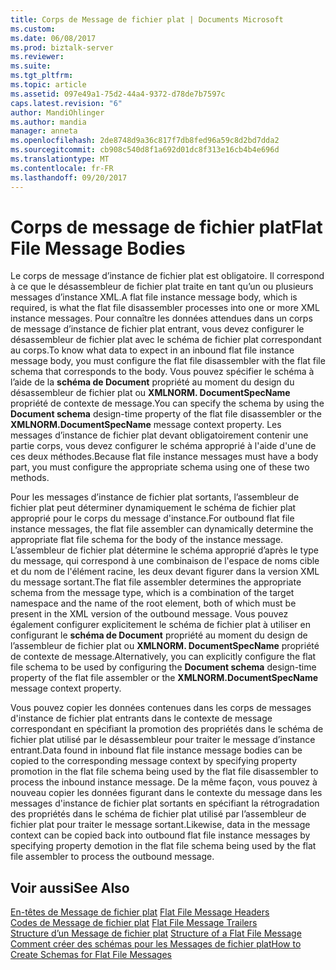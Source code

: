 ```yaml
---
title: Corps de Message de fichier plat | Documents Microsoft
ms.custom: 
ms.date: 06/08/2017
ms.prod: biztalk-server
ms.reviewer: 
ms.suite: 
ms.tgt_pltfrm: 
ms.topic: article
ms.assetid: 097e49a1-75d2-44a4-9372-d78de7b7597c
caps.latest.revision: "6"
author: MandiOhlinger
ms.author: mandia
manager: anneta
ms.openlocfilehash: 2de8748d9a36c817f7db8fed96a59c8d2bd7dda2
ms.sourcegitcommit: cb908c540d8f1a692d01dc8f313e16cb4b4e696d
ms.translationtype: MT
ms.contentlocale: fr-FR
ms.lasthandoff: 09/20/2017
---
```

# <a name="flat-file-message-bodies"></a><span data-ttu-id="194cc-102">Corps de message de fichier plat</span><span class="sxs-lookup"><span data-stu-id="194cc-102">Flat File Message Bodies</span></span>
<span data-ttu-id="194cc-103">Le corps de message d’instance de fichier plat est obligatoire. Il correspond à ce que le désassembleur de fichier plat traite en tant qu’un ou plusieurs messages d’instance XML.</span><span class="sxs-lookup"><span data-stu-id="194cc-103">A flat file instance message body, which is required, is what the flat file disassembler processes into one or more XML instance messages.</span></span> <span data-ttu-id="194cc-104">Pour connaître les données attendues dans un corps de message d’instance de fichier plat entrant, vous devez configurer le désassembleur de fichier plat avec le schéma de fichier plat correspondant au corps.</span><span class="sxs-lookup"><span data-stu-id="194cc-104">To know what data to expect in an inbound flat file instance message body, you must configure the flat file disassembler with the flat file schema that corresponds to the body.</span></span> <span data-ttu-id="194cc-105">Vous pouvez spécifier le schéma à l’aide de la **schéma de Document** propriété au moment du design du désassembleur de fichier plat ou **XMLNORM. DocumentSpecName** propriété de contexte de message.</span><span class="sxs-lookup"><span data-stu-id="194cc-105">You can specify the schema by using the **Document schema** design-time property of the flat file disassembler or the **XMLNORM.DocumentSpecName** message context property.</span></span> <span data-ttu-id="194cc-106">Les messages d’instance de fichier plat devant obligatoirement contenir une partie corps, vous devez configurer le schéma approprié à l'aide d'une de ces deux méthodes.</span><span class="sxs-lookup"><span data-stu-id="194cc-106">Because flat file instance messages must have a body part, you must configure the appropriate schema using one of these two methods.</span></span>  
  
 <span data-ttu-id="194cc-107">Pour les messages d’instance de fichier plat sortants, l’assembleur de fichier plat peut déterminer dynamiquement le schéma de fichier plat approprié pour le corps du message d'instance.</span><span class="sxs-lookup"><span data-stu-id="194cc-107">For outbound flat file instance messages, the flat file assembler can dynamically determine the appropriate flat file schema for the body of the instance message.</span></span> <span data-ttu-id="194cc-108">L’assembleur de fichier plat détermine le schéma approprié d’après le type du message, qui correspond à une combinaison de l'espace de noms cible et du nom de l'élément racine, les deux devant figurer dans la version XML du message sortant.</span><span class="sxs-lookup"><span data-stu-id="194cc-108">The flat file assembler determines the appropriate schema from the message type, which is a combination of the target namespace and the name of the root element, both of which must be present in the XML version of the outbound message.</span></span> <span data-ttu-id="194cc-109">Vous pouvez également configurer explicitement le schéma de fichier plat à utiliser en configurant le **schéma de Document** propriété au moment du design de l’assembleur de fichier plat ou **XMLNORM. DocumentSpecName** propriété de contexte de message.</span><span class="sxs-lookup"><span data-stu-id="194cc-109">Alternatively, you can explicitly configure the flat file schema to be used by configuring the **Document schema** design-time property of the flat file assembler or the **XMLNORM.DocumentSpecName** message context property.</span></span>  
  
 <span data-ttu-id="194cc-110">Vous pouvez copier les données contenues dans les corps de messages d'instance de fichier plat entrants dans le contexte de message correspondant en spécifiant la promotion des propriétés dans le schéma de fichier plat utilisé par le désassembleur pour traiter le message d’instance entrant.</span><span class="sxs-lookup"><span data-stu-id="194cc-110">Data found in inbound flat file instance message bodies can be copied to the corresponding message context by specifying property promotion in the flat file schema being used by the flat file disassembler to process the inbound instance message.</span></span> <span data-ttu-id="194cc-111">De la même façon, vous pouvez à nouveau copier les données figurant dans le contexte du message dans les messages d'instance de fichier plat sortants en spécifiant la rétrogradation des propriétés dans le schéma de fichier plat utilisé par l’assembleur de fichier plat pour traiter le message sortant.</span><span class="sxs-lookup"><span data-stu-id="194cc-111">Likewise, data in the message context can be copied back into outbound flat file instance messages by specifying property demotion in the flat file schema being used by the flat file assembler to process the outbound message.</span></span>  
  
## <a name="see-also"></a><span data-ttu-id="194cc-112">Voir aussi</span><span class="sxs-lookup"><span data-stu-id="194cc-112">See Also</span></span>  
 <span data-ttu-id="194cc-113">[En-têtes de Message de fichier plat](../core/flat-file-message-headers.md) </span><span class="sxs-lookup"><span data-stu-id="194cc-113">[Flat File Message Headers](../core/flat-file-message-headers.md) </span></span>  
 <span data-ttu-id="194cc-114">[Codes de Message de fichier plat](../core/flat-file-message-trailers.md) </span><span class="sxs-lookup"><span data-stu-id="194cc-114">[Flat File Message Trailers](../core/flat-file-message-trailers.md) </span></span>  
 <span data-ttu-id="194cc-115">[Structure d’un Message de fichier plat](../core/structure-of-a-flat-file-message.md) </span><span class="sxs-lookup"><span data-stu-id="194cc-115">[Structure of a Flat File Message](../core/structure-of-a-flat-file-message.md) </span></span>  
 [<span data-ttu-id="194cc-116">Comment créer des schémas pour les Messages de fichier plat</span><span class="sxs-lookup"><span data-stu-id="194cc-116">How to Create Schemas for Flat File Messages</span></span>](../core/how-to-create-schemas-for-flat-file-messages.md)
